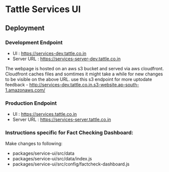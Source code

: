 # Tattle Services UI

## Deployment

### Development Endpoint 

* UI : https://services-dev.tattle.co.in
* Server URL : https://services-server-dev.tattle.co.in

The webpage is hosted on an aws s3 bucket and served via aws cloudfront. Cloudfront caches files and somtimes it might take a while for new changes to be visible on the above URL. 
use this s3 endpoint for more uptodate feedback - http://services-dev.tattle.co.in.s3-website.ap-south-1.amazonaws.com/

### Production Endpoint 

* UI : https://services.tattle.co.in
* Server URL : https://services-server.tattle.co.in


### Instructions specific for Fact Checking Dashboard:

Make changes to following:
* packages/service-ui/src/data
*  packages/service-ui/src/data/index.js
* packages/service-ui/src/config/factcheck-dashboard.js
